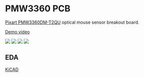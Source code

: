 # PMW3360 PCB 
[Pixart PMW3360DM-T2QU](https://www.pixart.com/products-detail/10/PMW3360DM-T2QU) optical mouse sensor breakout board.

[Demo video](https://youtu.be/X6r8fS4WcTc)

![](https://imgur.com/bXeEvYb.jpg)
![](https://imgur.com/sdevgX2.jpg)
![](https://imgur.com/bwTRRi4.jpg)
![](https://imgur.com/gGbNr8M.jpg)

## EDA
[KiCAD](https://www.kicad.org/)
